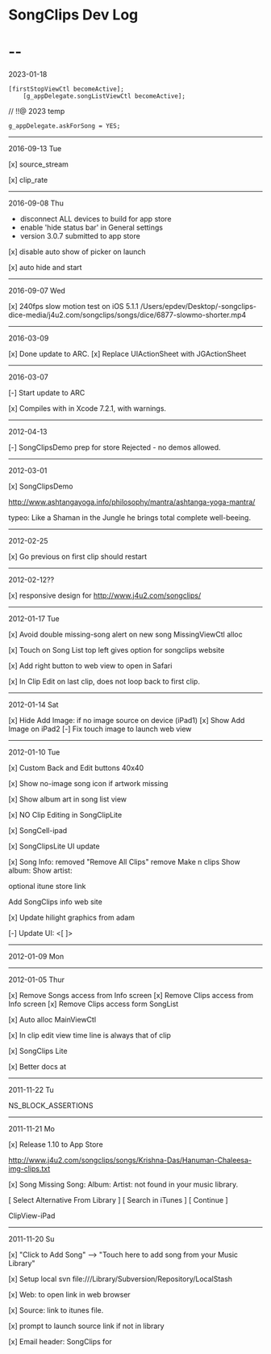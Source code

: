# SongClips Dev Log


# --
2023-01-18


	[firstStopViewCtl becomeActive];
		[g_appDelegate.songListViewCtl becomeActive];

// !!@ 2023 temp

    g_appDelegate.askForSong = YES;

-------------------------------------------------------
2016-09-13 Tue

[x] source_stream

[x] clip_rate

-------------------------------------------------------
2016-09-08 Thu

- disconnect ALL devices to build for app store
- enable 'hide status bar' in General settings
- version 3.0.7 submitted to app store

[x] disable auto show of picker on launch

[x] auto hide and start

-------------------------------------------------------
2016-09-07 Wed

[x] 240fps slow motion test on iOS 5.1.1
/Users/epdev/Desktop/-songclips-dice-media/j4u2.com/songclips/songs/dice/6877-slowmo-shorter.mp4 

-------------------------------------------------------
2016-03-09

[x] Done update to ARC. 
[x] Replace UIActionSheet with JGActionSheet

-------------------------------------------------------
2016-03-07

[-] Start update to ARC

[x] Compiles with in Xcode 7.2.1, with warnings.

-------------------------------------------------------
2012-04-13

[-] SongClipsDemo prep for store
Rejected - no demos allowed.

-------------------------------------------------------
2012-03-01

[x] SongClipsDemo

http://www.ashtangayoga.info/philosophy/mantra/ashtanga-yoga-mantra/

typeo: Like a Shaman in the Jungle he brings total complete well-beeing.

-------------------------------------------------------
2012-02-25

[x] Go previous on first clip should restart

-------------------------------------------------------
2012-02-12??

[x] responsive design for http://www.j4u2.com/songclips/

-------------------------------------------------------
2012-01-17 Tue

[x] Avoid double missing-song alert on new song
MissingViewCtl alloc

[x] Touch on Song List top left gives option for songclips website

[x] Add right button to web view to open in Safari

[x] In Clip Edit on last clip, does not loop back to first clip.

-------------------------------------------------------
2012-01-14 Sat

[x] Hide Add Image: if no image source on device (iPad1)
[x] Show Add Image on iPad2
[-] Fix touch image to launch web view

-------------------------------------------------------
2012-01-10 Tue

[x] Custom Back and Edit buttons 40x40

[x] Show no-image song icon if artwork missing

[x] Show album art in song list view

[x] NO Clip Editing in SongClipLite

[x] SongCell-ipad

[x] SongClipsLite UI update

[x] Song Info:
removed "Remove All Clips"
remove Make n clips
Show album:
Show artist:

optional itune store link

Add SongClips info web site

[x] Update hilight graphics from adam

[-] Update UI: 
<[     ]>

-------------------------------------------------------
2012-01-09 Mon

-------------------------------------------------------
2012-01-05 Thur

[x] Remove Songs access from Info screen
[x] Remove Clips access from Info screen
[x] Remove Clips access form SongList

[x] Auto alloc MainViewCtl

[x] In clip edit view time line is always that of clip

[x] SongClips Lite

[x] Better docs at 

-------------------------------------------------------
2011-11-22 Tu

NS_BLOCK_ASSERTIONS

-------------------------------------------------------
2011-11-21 Mo

[x] Release 1.10 to App Store

http://www.j4u2.com/songclips/songs/Krishna-Das/Hanuman-Chaleesa-img-clips.txt

[x] Song Missing
Song:
Album:
Artist:
not found in your music library.

[ Select Alternative From Library ]
[ Search in iTunes ]
[ Continue ]

ClipView-iPad

-------------------------------------------------------
2011-11-20 Su

[x] "Click to Add Song" --> "Touch here to add song from your Music Library"

[x] Setup local svn file:///Library/Subversion/Repository/LocalStash

[x] Web: to open link in web browser

[x] Source: link to itunes file.

[x] prompt to launch source link if not in library

[x] Email header: SongClips for <title> (x clips)

-------------------------------------------------------
2011-11-19 Sa

[x] Document SongClips on www.johnhenrythompson.com
Using SongClips

[x] Rich example with http links:
Song Label: Hanuman Chaleesa (with Images)

-------------------------------------------------------
2011-11-18 Fi

[x] add the English translation under each transliteration

Tried Link: http://itunes.apple.com/us/album/breath-of-the-heart/id6804030
failed with NSURLErrorDomain -999

[x] Clean up songclip examples on j4u2.com/songclips/songs


-------------------------------------------------------
2011-11-17 Th

[x] add the English translation under each transliteration
[x] Build OTA KD Hanuman Chalisa


-------------------------------------------------------
2011-11-16 We

http://www.j4u2.com/songclips/dist/KDHChalisa.ipa

Krishn Das Hanuman Chalisa

-------------------------------------------------------
2011-11-15 Tu

Setup Nina 

songclips://www.j4u2.com/songclips/songs/Krishna-Das/Baba-Hanuman-clips.txt
songclips://www.j4u2.com/songclips/songs/Krishna-Das/Hallelujah-Chaisa-clips.txt

-------------------------------------------------------
2011-02-11

[x] Promotion code of Krishna Das
T4RALHMH4YEA
RLER4HJMWXNA

[-] deprecated in iPad: allowsImageEditing

[-] On iPad, UIImagePickerController must be presented via UIPopoverController

[x] Disable photo/camer on ipad
fCameraButton.hidden = YES;
fPhotoButton.hidden =  YES;

---------------------------------
2009-09-04 Fri

[x] Track playing Clip in SongView, show current time in [starttime] [curpos] [dur]
[x] Track playing song + clip on and main screen
[x] Copy / Paste Song Clips
[x] Full Screen text, photo behind
[x] White on black text on main screen

---------------------------------
2009-09-05 Sat

[x] Remember and restore Song and location in Song
[x] dont' reply on mediaItem change notification
[x] Remember currentPlay time as it runs
[x] use NSScanner
[x] Song user title, song.label - use in ui, export

---------------------------------
2009-09-06 Sun

[x] Allow screen rotation

---------------------------------
2009-09-07 Mon

[x] ClipView: Photo/Camera button. Save to file.
[x] SongList: Save one song per file
[x] SongView: on display scroll to playing clip
[x] Hilight current clip of Song
[x] SongList: on display, scrool to current song
[x] Hilight current song of songList
[x] Dont' restart clip if already playing: SongView --> Clip, MainView --> Clip 
[x] Info screen:  Copy/Paste/Email, scrolling for other options
[Copy]
[Paste]
[Email]
[x] Main Screen:  [Clips]  [ << ]  [>] [ >> ] [Songs] 

---------------------------------
2009-09-08 Tue

[x] MainScreen : toggle Play button
[x] SongCell: Title / album + author 
[x] Animated image change
[x] Main screen: ALbum art top left bar
[x] Main screen: Song name in title.
title / artist - album
[x] InfoScreen: email

---------------------------------
2009-09-09 Wed

[x] ClipView: Record button / Review button
[x] ClipView: track recording and playback time
[x] ClipView: save recording to file

---------------------------------
2009-09-10 Thu

[x] Main Screen: alert on copy/paste "copied/paste n clips of <title>"

---------------------------------
2009-09-20 Sun

[x] Import ref to image
[x] Multi text
[x] clip.notation --> text // array of strings

---------------------------------
2009-09-21 Mon

Image: <http ref to image>
Link: <http link for image>
Text[
]Text
Text:
If not reconized, import as text until next Clip:
Song End:

---------------------------------
2009-09-23 Wed

[x] Use ImageRef 
[x] Scale image
[x] Main: click on left top album art for Songs List
[x] Group Paste/Email/Copy
[x] Add Songs to info
[x] After paste select import song
[x] Export multi line texts
[x] Export ImageRef, LinkRef

---------------------------------
2009-09-24 Thu

[x] Image in Clip List view
[x] Clip List: cheron to get clip view, other wise just select and play clip
[x] Song List: chevron to get song view, other wise just select and play

---------------------------------
2009-09-25 Fri

[x] Memory manage image references on Clips
only keep n newest images around
Image cache, indexed by file name
[x] Image icon rep
[-] De-select before select in song view
[x] Hilight and track in clip list / song view

---------------------------------
2009-09-28 Mon

[x] Make clips
[x] Remove all clips
[x] Move Songs to info screen

---------------------------------
2009-09-30 Wed

[x] Que for Access, do one at a time

---------------------------------
2009-10-05 Mon

[x] Use LinkRef
[x] click image to bring up web view of link

---------------------------------
2009-10-07 Wed

[x] j4u2.com/songclips/
[x] Loop song on main screen
[x] Loop clip on main screen
[x] Scrubber for song time on main screen
clip loop --> clip duration
else song duration
[x] MainScreen: when paused, next/prev  should update notes/images
[x] When song stops playing, does not jump to consistent time
[x] [Loop] -Loop-
[x] Trunc clip start time to 4 decimal places
[x] HIDE record button/ review 

[x] Delete song should clear media item if playing

---------------------------------
2009-10-11 Sun

[x] songclips:// pull down form web
[x] Protect from no camera
[x] Delete song should clear save song position

---------------------------------
2009-11-10 Tue -- Post 1.0

[x]CRASH podcast not installed.
[x] Include podcasts

---------------------------------
2009-11-11 Wed

[x] reset currentTime when new song selected
[x] If no media item, playback continues on old media item
[x] delete song, song continues to playing
[x] [clip n of m] [x sec]	[song dur] (when not looped)
[x] After Song delete: select next song

---------------------------------
2009-11-12 Thu

[x] Delete song should reset currentSongIndex
[x] dead link: www.geocities.com

---------------------------------
2009-11-25 Wed

---------------------------------
2009-11-30 Mon

[x] missingMediaPlaying handling
[x] Use timer to simulate playing of not found media
[x] Test for null playing item. 
nowPlayingItem
handle_NowPlayingItemChanged
handle_PlaybackStateChanged
clipStartTime

---------------------------------
---------------------------------

